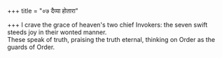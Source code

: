 +++
title = "०७ दैव्या होतारा"

+++
I crave the grace of heaven's two chief Invokers: the seven swift steeds joy in their wonted manner.  
     These speak of truth, praising the truth eternal, thinking on Order as the guards of Order.